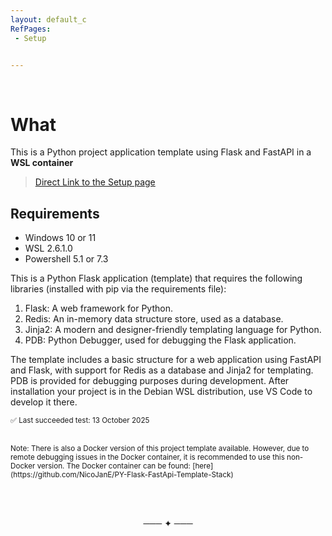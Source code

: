 ```yaml
---
layout: default_c
RefPages:
 - Setup


--- 
```


<br>

# What

This is a Python project application template using Flask and FastAPI in a **WSL container**

> [Direct Link to the Setup page](https://nicojane.github.io/PY-Flask-FastApi-Template-WSL-Stack/Howtos/Setup)

## Requirements

- Windows 10 or 11
- WSL 2.6.1.0
- Powershell 5.1 or 7.3

This is a Python Flask application (template) that requires the following libraries (installed with pip via the requirements file):

1. Flask: A web framework for Python.
2. Redis: An in-memory data structure store, used as a database.
3. Jinja2: A modern and designer-friendly templating language for Python.
4. PDB: Python Debugger, used for debugging the Flask application.

The template includes a basic structure for a web application using FastAPI and Flask, with support for Redis as a database and Jinja2 for templating. PDB is provided for debugging purposes during development.
After installation your project is in the Debian WSL distribution, use VS Code to develop it there.

<small>✅ Last succeeded test: 13 October 2025 </small>

<br>
<small> Note: There is also a Docker version of this project template available. However, due to remote debugging issues in the Docker container, it is recommended to use this non-Docker version. The Docker container can be found: [here](https://github.com/NicoJanE/PY-Flask-FastApi-Template-Stack) </small>

<br><br>
<div align="center"> ─── ✦ ───
</div>
